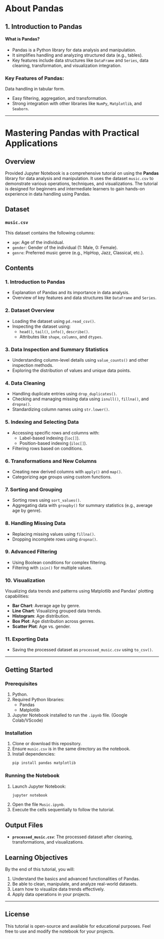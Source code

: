 # About Pandas

## 1. Introduction to Pandas

#### What is Pandas?
- Pandas is a Python library for data analysis and manipulation.
- It simplifies handling and analyzing structured data (e.g., tables).
- Key features include data structures like ```DataFrame``` and ```Series```, data cleaning, transformation, and visualization integration.

### Key Features of Pandas:
Data handling in tabular form.
- Easy filtering, aggregation, and transformation.
- Strong integration with other libraries like ```NumPy```, ```Matplotlib```, and ```Seaborn```.


---

# Mastering Pandas with Practical Applications

## Overview

Provided Jupyter Notebook is a comprehensive tutorial on using the **Pandas** library for data analysis and manipulation. It uses the dataset `music.csv` to demonstrate various operations, techniques, and visualizations. The tutorial is designed for beginners and intermediate learners to gain hands-on experience in data handling using Pandas.

## Dataset

### `music.csv`
This dataset contains the following columns:
- `age`: Age of the individual.
- `gender`: Gender of the individual (1: Male, 0: Female).
- `genre`: Preferred music genre (e.g., HipHop, Jazz, Classical, etc.).


## Contents

### **1. Introduction to Pandas**
- Explanation of Pandas and its importance in data analysis.
- Overview of key features and data structures like `DataFrame` and `Series`.

### **2. Dataset Overview**
- Loading the dataset using `pd.read_csv()`.
- Inspecting the dataset using:
  - `head()`, `tail()`, `info()`, `describe()`.
  - Attributes like `shape`, `columns`, and `dtypes`.

### **3. Data Inspection and Summary Statistics**
- Understanding column-level details using `value_counts()` and other inspection methods.
- Exploring the distribution of values and unique data points.

### **4. Data Cleaning**
- Handling duplicate entries using `drop_duplicates()`.
- Checking and managing missing data using `isnull()`, `fillna()`, and `dropna()`.
- Standardizing column names using `str.lower()`.

### **5. Indexing and Selecting Data**
- Accessing specific rows and columns with:
  - Label-based indexing (`loc[]`).
  - Position-based indexing (`iloc[]`).
- Filtering rows based on conditions.

### **6. Transformations and New Columns**
- Creating new derived columns with `apply()` and `map()`.
- Categorizing age groups using custom functions.

### **7. Sorting and Grouping**
- Sorting rows using `sort_values()`.
- Aggregating data with `groupby()` for summary statistics (e.g., average age by genre).

### **8. Handling Missing Data**
- Replacing missing values using `fillna()`.
- Dropping incomplete rows using `dropna()`.

### **9. Advanced Filtering**
- Using Boolean conditions for complex filtering.
- Filtering with `isin()` for multiple values.

### **10. Visualization**
Visualizing data trends and patterns using Matplotlib and Pandas' plotting capabilities:
- **Bar Chart**: Average age by genre.
- **Line Chart**: Visualizing grouped data trends.
- **Histogram**: Age distribution.
- **Box Plot**: Age distribution across genres.
- **Scatter Plot**: Age vs. gender.

### **11. Exporting Data**
- Saving the processed dataset as `processed_music.csv` using `to_csv()`.

---

## **Getting Started**

### **Prerequisites**
1. Python.
2. Required Python libraries:
   - Pandas
   - Matplotlib
3. Jupyter Notebook installed to run the `.ipynb` file. (Google Colab/VScode)

### **Installation**
1. Clone or download this repository.
2. Ensure `music.csv` is in the same directory as the notebook.
3. Install dependencies:
   ```bash
   pip install pandas matplotlib
   ```

### **Running the Notebook**
1. Launch Jupyter Notebook:
   ```bash
   jupyter notebook
   ```
2. Open the file `Music.ipynb`.
3. Execute the cells sequentially to follow the tutorial.

## **Output Files**
- **`processed_music.csv`**: The processed dataset after cleaning, transformations, and visualizations.

## **Learning Objectives**

By the end of this tutorial, you will:
1. Understand the basics and advanced functionalities of Pandas.
2. Be able to clean, manipulate, and analyze real-world datasets.
3. Learn how to visualize data trends effectively.
4. Apply data operations in your projects.

---

## **License**

This tutorial is open-source and available for educational purposes. Feel free to use and modify the notebook for your projects.
